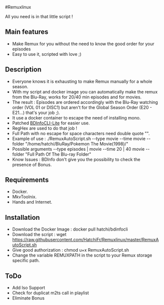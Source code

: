 #Remuxlinux

All you need is in that little script !

## Main features

* Make Remux for you without the need to know the good order for your episodes
* Easy to use it, scripted with love ;) 

## Description

* Everyone knows it is exhausting to make Remux manually for a whole season. 
* With my script and docker image you can automatically make the remux from the Blu-Ray, works for 20/40 min episodes and for movies.
* The result : Episodes are ordered accordingly with the Blu-Ray watching order (VOL 01 or DISC1) but aren't for the Global Season Order (E20 - E21...) that's your job ;).
* It use a docker container to escape the need of installing mono.
* Patched [BDInfoCLI-Lite](https://github.com/HatchiFr/BDInfoCLI) for easier use.
* RegHex are used to do that job !
* Full Path with no escape for space characters need double quote "".
* Example of use : ./RemuxAutoScript.sh --type movie --time movie --folder "/home/hatchi/BluRay/Pokemon The Movie(1998)/"
* Possible arguments --type episodes | movie  --time 20 | 40  movie  --folder "Full Path Of The Blu-ray Folder"
* Know Issues : BDInfo don't give you the possibility to check the presence of Bonus.

## Requirements

* Docker.
* MkvToolnix.
* Hands and Internet.

## Installation

* Download the Docker Image : docker pull hatchi/bdinfocli
* Download the script : wget https://raw.githubusercontent.com/HatchiFr/Remuxlinux/master/RemuxAutoScript.sh
* Give good authorization : chmod u+x RemuxAutoScript.sh
* Change the variable REMUXPATH in the script to your Remux storage specific path.

## ToDo

* Add Iso Support
* Check for duplicat m2ts call in playlist
* Eliminate Bonus
